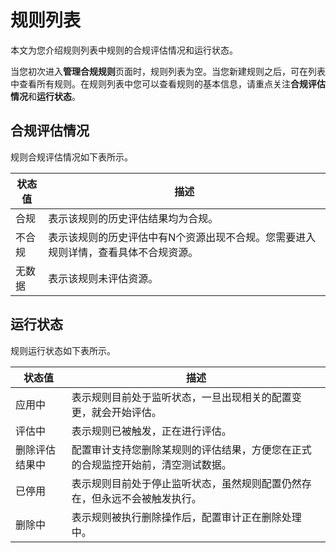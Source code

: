 # 规则列表

本文为您介绍规则列表中规则的合规评估情况和运行状态。

当您初次进入**管理合规规则**页面时，规则列表为空。当您新建规则之后，可在列表中查看所有规则。在规则列表中您可以查看规则的基本信息，请重点关注**合规评估情况**和**运行状态**。

## 合规评估情况

规则合规评估情况如下表所示。

|状态值|描述|
|---|--|
|合规|表示该规则的历史评估结果均为合规。|
|不合规|表示该规则的历史评估中有N个资源出现不合规。您需要进入规则详情，查看具体不合规资源。|
|无数据|表示该规则未评估资源。|

## 运行状态

规则运行状态如下表所示。

|状态值|描述|
|---|--|
|应用中|表示规则目前处于监听状态，一旦出现相关的配置变更，就会开始评估。|
|评估中|表示规则已被触发，正在进行评估。|
|删除评估结果中|配置审计支持您删除某规则的评估结果，方便您在正式的合规监控开始前，清空测试数据。|
|已停用|表示规则目前处于停止监听状态，虽然规则配置仍然存在，但永远不会被触发执行。|
|删除中|表示规则被执行删除操作后，配置审计正在删除处理中。|

